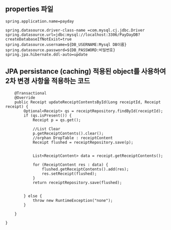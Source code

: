 ## properties 파일


    spring.application.name=payday
    
    spring.datasource.driver-class-name =com.mysql.cj.jdbc.Driver
    spring.datasource.url=jdbc:mysql://localhost:3306/PayDayDB?createDatabaseIfNotExist=true
    spring.datasource.username=${DB_USERNAME:Mysql DB이름}
    spring.datasource.password=${DB_PASSWORD:비밀번호}
    spring.jpa.hibernate.ddl-auto=update



## JPA persistance (caching) 적용된 object를 사용하여 2차 변경 사항을 적용하는 코드
        @Transactional
        @Override
        public Receipt updateReceiptContentsById(Long receiptId, Receipt receipt) {
            Optional<Receipt> qs = receiptRepository.findById(receiptId);
            if (qs.isPresent()) {
                Receipt p = qs.get();
    
                //List Clear
                p.getReceiptContents().clear();
                //orphan DropTable : receiptContent
                Receipt flushed = receiptRepository.save(p);
    
    
                List<ReceiptContent> data = receipt.getReceiptContents();
    
                for (ReceiptContent res : data) {
                    flushed.getReceiptContents().add(res);
                    res.setReceipt(flushed);
                }
                return receiptRepository.save(flushed);
    
    
            } else {
                throw new RuntimeException("none");
            }
    
        }
    
    }
    
